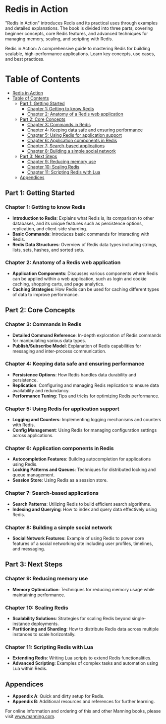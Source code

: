 # Redis in Action

"Redis in Action" introduces Redis and its practical uses through examples and detailed explanations. The book is divided into three parts, covering beginner concepts, core Redis features, and advanced techniques for managing memory, scaling, and scripting with Redis.

Redis in Action: A comprehensive guide to mastering Redis for building scalable, high-performance applications. Learn key concepts, use cases, and best practices.

# Table of Contents

- [Redis in Action](#redis-in-action)
- [Table of Contents](#table-of-contents)
  - [Part 1: Getting Started](#part-1-getting-started)
    - [Chapter 1: Getting to know Redis](#chapter-1-getting-to-know-redis)
    - [Chapter 2: Anatomy of a Redis web application](#chapter-2-anatomy-of-a-redis-web-application)
  - [Part 2: Core Concepts](#part-2-core-concepts)
    - [Chapter 3: Commands in Redis](#chapter-3-commands-in-redis)
    - [Chapter 4: Keeping data safe and ensuring performance](#chapter-4-keeping-data-safe-and-ensuring-performance)
    - [Chapter 5: Using Redis for application support](#chapter-5-using-redis-for-application-support)
    - [Chapter 6: Application components in Redis](#chapter-6-application-components-in-redis)
    - [Chapter 7: Search-based applications](#chapter-7-search-based-applications)
    - [Chapter 8: Building a simple social network](#chapter-8-building-a-simple-social-network)
  - [Part 3: Next Steps](#part-3-next-steps)
    - [Chapter 9: Reducing memory use](#chapter-9-reducing-memory-use)
    - [Chapter 10: Scaling Redis](#chapter-10-scaling-redis)
    - [Chapter 11: Scripting Redis with Lua](#chapter-11-scripting-redis-with-lua)
  - [Appendices](#appendices)

## Part 1: Getting Started

### Chapter 1: Getting to know Redis
- **Introduction to Redis**: Explains what Redis is, its comparison to other databases, and its unique features such as persistence options, replication, and client-side sharding.
- **Basic Commands**: Introduces basic commands for interacting with Redis.
- **Redis Data Structures**: Overview of Redis data types including strings, lists, sets, hashes, and sorted sets.

### Chapter 2: Anatomy of a Redis web application
- **Application Components**: Discusses various components where Redis can be applied within a web application, such as login and cookie caching, shopping carts, and page analytics.
- **Caching Strategies**: How Redis can be used for caching different types of data to improve performance.

## Part 2: Core Concepts

### Chapter 3: Commands in Redis
- **Detailed Command Reference**: In-depth exploration of Redis commands for manipulating various data types.
- **Publish/Subscribe Model**: Explanation of Redis capabilities for messaging and inter-process communication.

### Chapter 4: Keeping data safe and ensuring performance
- **Persistence Options**: How Redis handles data durability and persistence.
- **Replication**: Configuring and managing Redis replication to ensure data availability and redundancy.
- **Performance Tuning**: Tips and tricks for optimizing Redis performance.

### Chapter 5: Using Redis for application support
- **Logging and Counters**: Implementing logging mechanisms and counters with Redis.
- **Config Management**: Using Redis for managing configuration settings across applications.

### Chapter 6: Application components in Redis
- **Autocompletion Features**: Building autocompletion for applications using Redis.
- **Locking Patterns and Queues**: Techniques for distributed locking and queue management.
- **Session Store**: Using Redis as a session store.

### Chapter 7: Search-based applications
- **Search Patterns**: Utilizing Redis to build efficient search algorithms.
- **Indexing and Querying**: How to index and query data effectively using Redis.

### Chapter 8: Building a simple social network
- **Social Network Features**: Example of using Redis to power core features of a social networking site including user profiles, timelines, and messaging.

## Part 3: Next Steps

### Chapter 9: Reducing memory use
- **Memory Optimization**: Techniques for reducing memory usage while maintaining performance.

### Chapter 10: Scaling Redis
- **Scalability Solutions**: Strategies for scaling Redis beyond single-instance deployments.
- **Partitioning and Sharding**: How to distribute Redis data across multiple instances to scale horizontally.

### Chapter 11: Scripting Redis with Lua
- **Extending Redis**: Writing Lua scripts to extend Redis functionalities.
- **Advanced Scripting**: Examples of complex tasks and automation using Lua within Redis.

## Appendices
- **Appendix A**: Quick and dirty setup for Redis.
- **Appendix B**: Additional resources and references for further learning.

For online information and ordering of this and other Manning books, please visit www.manning.com.
